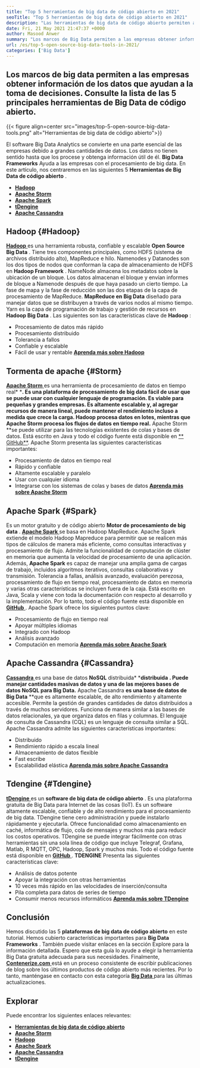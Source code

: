 ```yaml
---
title: "Top 5 herramientas de big data de código abierto en 2021" 
seoTitle: "Top 5 herramientas de big data de código abierto en 2021" 
description: "Las herramientas de big data de código abierto permiten a las empresas realizar un procesamiento de datos a gran escala rápidamente. Esta guía lo ayudará a elegir el marco de Big Data correcto." 
date: Fri, 21 May 2021 21:47:37 +0000
author: Masood Anwer
summary: "Los marcos de Big Data permiten a las empresas obtener información de los datos que ayudan en la toma de decisiones. Consulte la lista de las 5 principales herramientas de Big Data de código abierto." 
url: /es/top-5-open-source-big-data-tools-in-2021/
categories: ['Big Data']
---
```


## Los marcos de big data permiten a las empresas obtener información de los datos que ayudan a la toma de decisiones. Consulte la lista de las 5 principales herramientas de Big Data de código abierto.

{{< figure align=center src="images/top-5-open-source-big-data-tools.png" alt="Herramientas de big data de código abierto">}}

El software Big Data Analytics se convierte en una parte esencial de las empresas debido a grandes cantidades de datos. Los datos no tienen sentido hasta que los procese y obtenga información útil de él.  **Big Data Frameworks** Ayuda a las empresas con el procesamiento de big data. En este artículo, nos centraremos en las siguientes 5 **Herramientas de Big Data de código abierto**  .
* [  **Hadoop**  ][1]
* [  **Apache Storm**  ][2]
* [  **Apache Spark**  ][3]
* [  **tDengine**  ][4]
* [  **Apache Cassandra**  ][5]

## Hadoop {#Hadoop}

[  **Hadoop** ][6] es una herramienta robusta, confiable y escalable  **Open Source Big Data**  . Tiene tres componentes principales, como HDFS (sistema de archivos distribuido alto), MapReduce e hilo. Namenodes y Datanodes son los dos tipos de nodos que conforman la capa de almacenamiento de HDFS en  **Hadoop Framework**  . NameNode almacena los metadatos sobre la ubicación de un bloque. Los datos almacenan el bloque y envían informes de bloque a Namenode después de que haya pasado un cierto tiempo. La fase de mapa y la fase de reducción son las dos etapas de la capa de procesamiento de MapReduce.  **MapReduce en Big Data**  diseñado para manejar datos que se distribuyen a través de varios nodos al mismo tiempo. Yarn es la capa de programación de trabajo y gestión de recursos en **Hadoop Big Data**  .
Las siguientes son las características clave de  **Hadoop**  :
  * Procesamiento de datos más rápido
  * Procesamiento distribuido
  * Tolerancia a fallos
  * Confiable y escalable
  * Fácil de usar y rentable
[  **Aprenda más sobre Hadoop**  ][7]

## Tormenta de apache {#Storm}

[  **Apache Storm** ][8] es una herramienta de procesamiento de datos en tiempo real*  ***. Es una plataforma de procesamiento de big data fácil de usar que se puede usar con cualquier lenguaje de programación. Es viable para pequeñas y grandes empresas. Es altamente escalable y, al agregar recursos de manera lineal, puede mantener el rendimiento incluso a medida que crece la carga. Hadoop procesa datos en lotes, mientras que Apache Storm procesa los flujos de datos en tiempo real.**  Apache Storm **se puede utilizar para las tecnologías existentes de colas y bases de datos. Está escrito en Java y todo el código fuente está disponible en [**  GitHub**][9].
Apache Storm presenta las siguientes características importantes:
  * Procesamiento de datos en tiempo real
  * Rápido y confiable
  * Altamente escalable y paralelo
  * Usar con cualquier idioma
  * Integrarse con los sistemas de colas y bases de datos
[  **Aprenda más sobre Apache Storm**  ][10]

## Apache Spark {#Spark}

Es un motor gratuito y de código abierto  **Motor de procesamiento de big data** . [  **Apache Spark**  ][11] se basa en Hadoop MapReduce. Apache Spark extiende el modelo Hadoop Mapreduce para permitir que se realicen más tipos de cálculos de manera más eficiente, como consultas interactivas y procesamiento de flujo. Admite la funcionalidad de computación de clúster en memoria que aumenta la velocidad de procesamiento de una aplicación. Además,  **Apache Spark**  es capaz de manejar una amplia gama de cargas de trabajo, incluidos algoritmos iterativos, consultas colaborativas y transmisión. Tolerancia a fallas, análisis avanzado, evaluación perezosa, procesamiento de flujo en tiempo real, procesamiento de datos en memoria y varias otras características se incluyen fuera de la caja. Está escrito en Java, Scala y viene con toda la documentación con respecto al desarrollo y la implementación. Por lo tanto, todo el código fuente está disponible en [ **GitHub**  ][12].
Apache Spark ofrece los siguientes puntos clave:
  * Procesamiento de flujo en tiempo real
  * Apoyar múltiples idiomas
  * Integrado con Hadoop
  * Análisis avanzado
  * Computación en memoria
[  **Aprenda más sobre Apache Spark**  ][13]

## Apache Cassandra {#Cassandra}

[  **Cassandra** ][14] es una base de datos  **NoSQL**  distribuida*  ***distribuida**  **. Puede manejar cantidades masivas de datos y una de las mejores bases de datos NoSQL para Big Data.** Apache Cassandra **es una base de datos de Big Data** **que es altamente escalable, de alto rendimiento y altamente accesible. Permite la gestión de grandes cantidades de datos distribuidos a través de muchos servidores. Funciona de manera similar a las bases de datos relacionales, ya que organiza datos en filas y columnas. El lenguaje de consulta de Cassandra (CQL) es un lenguaje de consulta similar a SQL.
Apache Cassandra admite las siguientes características importantes:
  * Distribuido
  * Rendimiento rápido a escala lineal
  * Almacenamiento de datos flexible
  * Fast escribe
  * Escalabilidad elástica
[  **Aprenda más sobre Apache Cassandra**  ][15]

## Tdengine {#Tdengine}

[  **tDengine** ][16] es un  **software de big data de código abierto**  . Es una plataforma gratuita de Big Data para Internet de las cosas (IoT). Es un software altamente escalable, confiable y de alto rendimiento para el procesamiento de big data. TDengine tiene cero administración y puede instalarlo rápidamente y ejecutarla. Ofrece funcionalidad como almacenamiento en caché, informática de flujo, cola de mensajes y muchos más para reducir los costos operativos. TDengine se puede integrar fácilmente con otras herramientas sin una sola línea de código que incluye Telegraf, Grafana, Matlab, R MQTT, OPC, Hadoop, Spark y muchos más. Todo el código fuente está disponible en [ **GitHub**  ][17].
 **TDENGINE** Presenta las siguientes características clave:
  * Análisis de datos potente
  * Apoyar la integración con otras herramientas
  * 10 veces más rápido en las velocidades de inserción/consulta
  * Pila completa para datos de series de tiempo
  * Consumir menos recursos informáticos
[  **Aprenda más sobre TDengine**  ][18]

## Conclusión
Hemos discutido las 5  **plataformas de big data de código abierto** en este tutorial. Hemos cubierto características importantes para **Big Data Frameworks**  . También puede visitar enlaces en la sección Explore para la información detallada. Espero que esta guía lo ayude a elegir la herramienta Big Data gratuita adecuada para sus necesidades.
Finalmente, [  **Contenerize.com** ][19] está en un proceso consistente de escribir publicaciones de blog sobre los últimos productos de código abierto más recientes. Por lo tanto, manténgase en contacto con esta categoría [ **Big Data**  ][20] para las últimas actualizaciones.

## Explorar
Puede encontrar los siguientes enlaces relevantes:
* [  **Herramientas de big data de código abierto**  ][21]
* [  **Apache Storm**  ][10]
* [  **Hadoop**  ][22]
* [  **Apache Spark**  ][11]
* [  **Apache Cassandra**  ][15]
* [  **tDengine**  ][16]



 [1]: #Hadoop
 [2]: #Storm
 [3]: #Spark
 [4]: #TDengine
 [5]: #Cassandra
 [6]: https://hadoop.apache.org/
 [7]: https://products.containerize.com/big-data/hadoop
 [8]: https://storm.apache.org/
 [9]: https://github.com/apache/storm
 [10]: https://products.containerize.com/big-data/apache-storm/
 [11]: https://products.containerize.com/big-data/apache-spark/
 [12]: https://github.com/apache/spark
 [13]: https://spark.apache.org/
 [14]: https://cassandra.apache.org/
 [15]: https://products.containerize.com/big-data/apache-cassandra/
 [16]: https://products.containerize.com/big-data/tdengine/
 [17]: https://github.com/taosdata/TDengine
 [18]: https://www.taosdata.com/
 [19]: https://containerize.com
 [20]: https://blog.containerize.com/category/big-data/
 [21]: https://products.containerize.com/big-data
 [22]: https://products.containerize.com/big-data/hadoop/
